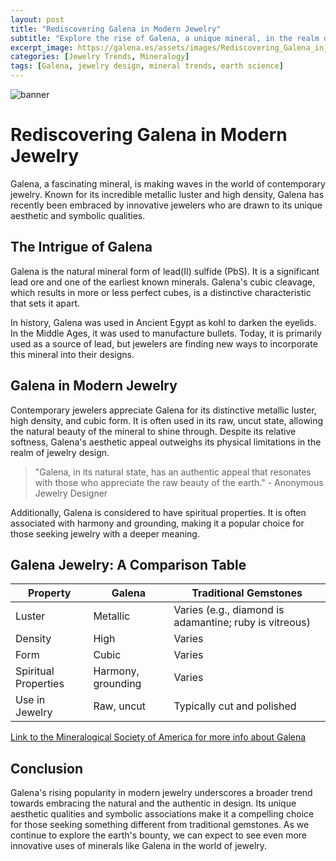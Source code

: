 ```yaml
---
layout: post
title: "Rediscovering Galena in Modern Jewelry"
subtitle: "Explore the rise of Galena, a unique mineral, in the realm of contemporary jewelry design."
excerpt_image: https://galena.es/assets/images/Rediscovering_Galena_in_Jewelry.png
categories: [Jewelry Trends, Mineralogy]
tags: [Galena, jewelry design, mineral trends, earth science]
---
```


![banner](https://galena.es/assets/images/Rediscovering_Galena_in_Jewelry.png "Image showcasing the use of Galena in contemporary jewelry design, highlighting its unique mineral characteristics and rising trend in the fashion industry for statement pieces.")

# Rediscovering Galena in Modern Jewelry

Galena, a fascinating mineral, is making waves in the world of contemporary jewelry. Known for its incredible metallic luster and high density, Galena has recently been embraced by innovative jewelers who are drawn to its unique aesthetic and symbolic qualities.

## The Intrigue of Galena

Galena is the natural mineral form of lead(II) sulfide (PbS). It is a significant lead ore and one of the earliest known minerals. Galena's cubic cleavage, which results in more or less perfect cubes, is a distinctive characteristic that sets it apart.

In history, Galena was used in Ancient Egypt as kohl to darken the eyelids. In the Middle Ages, it was used to manufacture bullets. Today, it is primarily used as a source of lead, but jewelers are finding new ways to incorporate this mineral into their designs.

## Galena in Modern Jewelry

Contemporary jewelers appreciate Galena for its distinctive metallic luster, high density, and cubic form. It is often used in its raw, uncut state, allowing the natural beauty of the mineral to shine through. Despite its relative softness, Galena's aesthetic appeal outweighs its physical limitations in the realm of jewelry design.

> "Galena, in its natural state, has an authentic appeal that resonates with those who appreciate the raw beauty of the earth." - Anonymous Jewelry Designer

Additionally, Galena is considered to have spiritual properties. It is often associated with harmony and grounding, making it a popular choice for those seeking jewelry with a deeper meaning.

## Galena Jewelry: A Comparison Table

| Property | Galena | Traditional Gemstones |
| --- | --- | --- |
| Luster | Metallic | Varies (e.g., diamond is adamantine; ruby is vitreous) |
| Density | High | Varies |
| Form | Cubic | Varies |
| Spiritual Properties | Harmony, grounding | Varies |
| Use in Jewelry | Raw, uncut | Typically cut and polished |

[Link to the Mineralogical Society of America for more info about Galena](http://www.minsocam.org/msa/collectors_corner/arc/galena.htm)

## Conclusion

Galena's rising popularity in modern jewelry underscores a broader trend towards embracing the natural and the authentic in design. Its unique aesthetic qualities and symbolic associations make it a compelling choice for those seeking something different from traditional gemstones. As we continue to explore the earth's bounty, we can expect to see even more innovative uses of minerals like Galena in the world of jewelry.